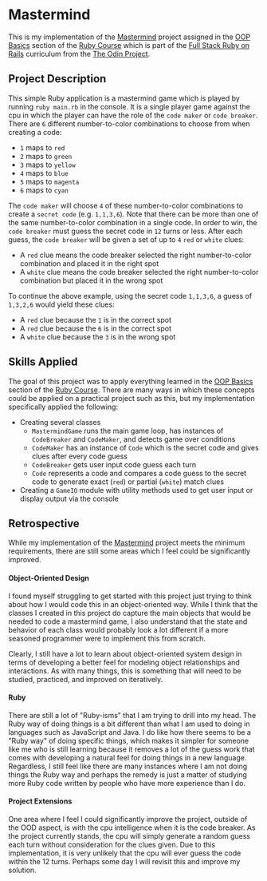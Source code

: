 # Mastermind

This is my implementation of the [Mastermind](https://www.theodinproject.com/lessons/ruby-mastermind) project assigned in the [OOP Basics](https://www.theodinproject.com/paths/full-stack-ruby-on-rails/courses/ruby#object-oriented-programming-basics) section of the [Ruby Course](https://www.theodinproject.com/paths/full-stack-ruby-on-rails/courses/ruby) which is part of the [Full Stack Ruby on Rails](https://www.theodinproject.com/paths/full-stack-ruby-on-rails) curriculum from the [The Odin Project](https://www.theodinproject.com).

## Project Description

This simple Ruby application is a mastermind game which is played by running `ruby main.rb` in the console. It is a single player game against the cpu in which the player can have the role of the `code maker` or `code breaker`. There are `6` different number-to-color combinations to choose from when creating a code:
* `1` maps to `red`
* `2` maps to `green`
* `3` maps to `yellow`
* `4` maps to `blue`
* `5` maps to `magenta`
* `6` maps to `cyan`

The `code maker` will choose `4` of these number-to-color combinations to create a `secret code` (e.g. `1,1,3,6`). Note that there can be more than one of the same number-to-color combination in a single code. In order to win, the `code breaker` must guess the secret code in `12` turns or less. After each guess, the `code breaker` will be given a set of up to `4` `red` or `white` clues:
* A `red` clue means the code breaker selected the right number-to-color combination and placed it in the right spot
* A `white` clue means the code breaker selected the right number-to-color combination but placed it in the wrong spot

To continue the above example, using the secret code `1,1,3,6`, a guess of `1,3,2,6` would yield these clues:
* A `red` clue because the `1` is in the correct spot
* A `red` clue because the `6` is in the correct spot
* A `white` clue because the `3` is in the wrong spot

## Skills Applied

The goal of this project was to apply everything learned in the [OOP Basics](https://www.theodinproject.com/paths/full-stack-ruby-on-rails/courses/ruby#object-oriented-programming-basics) section of the [Ruby Course](https://www.theodinproject.com/paths/full-stack-ruby-on-rails/courses/ruby). There are many ways in which these concepts could be applied on a practical project such as this, but my implementation specifically applied the following:
* Creating several classes
    * `MastermindGame` runs the main game loop, has instances of `CodeBreaker` and `CodeMaker`, and detects game over conditions
    * `CodeMaker` has an instance of `Code` which is the secret code and gives clues after every code guess
    * `CodeBreaker` gets user input code guess each turn
    * `Code` represents a code and compares a code guess to the secret code to generate exact (`red`) or partial (`white`) match clues
* Creating a `GameIO` module with utility methods used to get user input or display output via the console

## Retrospective

While my implementation of the [Mastermind](https://www.theodinproject.com/lessons/ruby-mastermind) project meets the minimum requirements, there are still some areas which I feel could be significantly improved.

#### Object-Oriented Design

I found myself struggling to get started with this project just trying to think about how I would code this in an object-oriented way. While I think that the classes I created in this project do capture the main objects that would be needed to code a mastermind game, I also understand that the state and behavior of each class would probably look a lot different if a more seasoned programmer were to implement this from scratch.

Clearly, I still have a lot to learn about object-oriented system design in terms of developing a better feel for modeling object relationships and interactions. As with many things, this is something that will need to be studied, practiced, and improved on iteratively.

#### Ruby

There are still a lot of "Ruby-isms" that I am trying to drill into my head. The Ruby way of doing things is a bit different than what I am used to doing in languages such as JavaScript and Java. I do like how there seems to be a "Ruby way" of doing specific things, which makes it simpler for someone like me who is still learning because it removes a lot of the guess work that comes with developing a natural feel for doing things in a new language. Regardless, I still feel like there are many instances where I am not doing things the Ruby way and perhaps the remedy is just a matter of studying more Ruby code written by people who have more experience than I do.

#### Project Extensions

One area where I feel I could significantly improve the project, outside of the OOD aspect, is with the cpu intelligence when it is the code breaker. As the project currently stands, the cpu will simply generate a random guess each turn without consideration for the clues given. Due to this implementation, it is very unlikely that the cpu will ever guess the code within the 12 turns. Perhaps some day I will revisit this and improve my solution.